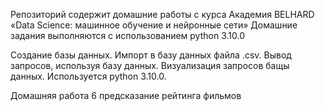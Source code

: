 Репозиторий содержит домашние работы с курса Академия BELHARD «Data Science: машинное обучение и нейронные сети»
Домашние задания выполняются с использованием python 3.10.0

Создание базы данных. Импорт в базу данных файла .csv. Вывод запросов, используя базу данных. Визуализация запросов бащы данных. Используется python 3.10.0.


Домашняя работа 6 предсказание рейтинга фильмов


